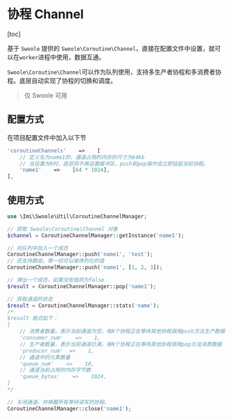 # 协程 Channel

[toc]

基于 `Swoole` 提供的 `Swoole\Coroutine\Channel`，直接在配置文件中设置，就可以在`worker`进程中使用，数据互通。

`Swoole\Coroutine\Channel`可以作为队列使用，支持多生产者协程和多消费者协程。底层自动实现了协程的切换和调度。

> 仅 Swoole 可用

## 配置方式

在项目配置文件中加入以下节
```php
'coroutineChannels'    =>    [
    // 定义名为name1的，通道占用的内存的尺寸为64kb
    // 当设置为0时，底层将不再设置缓冲区，push和pop操作会立即挂起当前协程。
    'name1'    =>    [64 * 1024],
],
```

## 使用方式

```php
use \Imi\Swoole\Util\CoroutineChannelManager;

// 获取 Swoole\Coroutine\Channel 对象
$channel = CoroutineChannelManager::getInstance('name1');

// 向队列中加入一个成员
CoroutineChannelManager::push('name1', 'test');
// 还支持数组，等一切可以被序列化的值
CoroutineChannelManager::push('name1', [1, 2, 3]);

// 弹出一个成员，如果没有值则为false
$result = CoroutineChannelManager::pop('name1');

// 获取通道的状态
$result = CoroutineChannelManager::stats('name');
/*
$result 格式如下：
[
    // 消费者数量，表示当前通道为空，有N个协程正在等待其他协程调用push方法生产数据
    'consumer_num'    =>    1,
    // 生产者数量，表示当前通道已满，有N个协程正在等待其他协程调用pop方法消费数据
    'producer_num'  =>    1,
    // 通道中的元素数量
    'queue_num'    =>    10,
    // 通道当前占用的内存字节数
    'queue_bytes'    =>    1024,
]
*/

// 关闭通道。并唤醒所有等待读写的协程。
CoroutineChannelManager::close('name1');

```